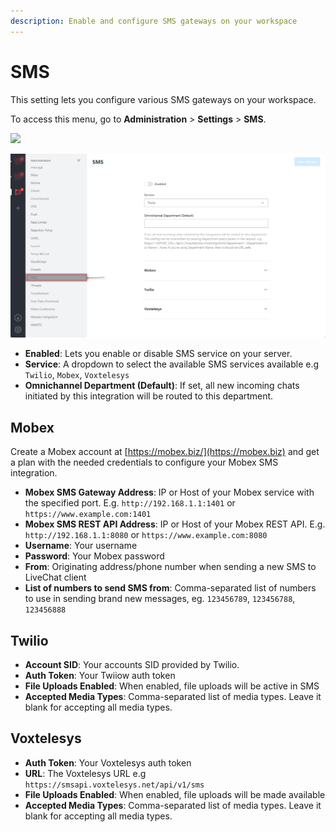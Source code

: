 ```yaml
---
description: Enable and configure SMS gateways on your workspace
---
```


# SMS

This setting lets you configure various SMS gateways on your workspace.

To access this menu, go to **Administration** > **Settings** > **SMS**.

![](<../../../.gitbook/assets/administration >)

![](<../../../.gitbook/assets/image (692) (1).png>)

* **Enabled**: Lets you enable or disable SMS service on your server.
* **Service**: A dropdown to select the available SMS services available e.g `Twilio`, `Mobex`, `Voxtelesys`
* **Omnichannel Department (Default)**: If set, all new incoming chats initiated by this integration will be routed to this department.

## Mobex

Create a Mobex account at [https://mobex.biz/](https://mobex.biz) and get a plan with the needed credentials to configure your Mobex SMS integration.

* **Mobex SMS Gateway Address**: IP or Host of your Mobex service with the specified port. E.g. `http://192.168.1.1:1401` or `https://www.example.com:1401`
* **Mobex SMS REST API Address**: IP or Host of your Mobex REST API. E.g. `http://192.168.1.1:8080` or `https://www.example.com:8080`
* **Username**: Your username
* **Password**: Your Mobex password
* **From**: Originating address/phone number when sending a new SMS to LiveChat client
* **List of numbers to send SMS from**: Comma-separated list of numbers to use in sending brand new messages, eg. `123456789`, `123456788`, `123456888`

## Twilio

* **Account SID**: Your accounts SID provided by Twilio.
* **Auth Token**: Your Twiiow auth token
* **File Uploads Enabled**: When enabled, file uploads will be active in SMS
* **Accepted Media Types**: Comma-separated list of media types. Leave it blank for accepting all media types.

## Voxtelesys <a href="#1t0nl2lpq6o" id="1t0nl2lpq6o"></a>

* **Auth Token**: Your Voxtelesys auth token
* **URL**: The Voxtelesys URL e.g `https://smsapi.voxtelesys.net/api/v1/sms`
* **File Uploads Enabled**: When enabled, file uploads will be made available
* **Accepted Media Types**: Comma-separated list of media types. Leave it blank for accepting all media types.
